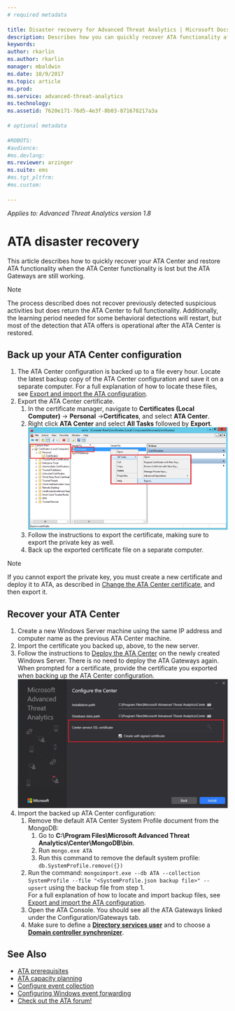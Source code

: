 ```yaml
---
# required metadata

title: Disaster recovery for Advanced Threat Analytics | Microsoft Docs
description: Describes how you can quickly recover ATA functionality after disaster
keywords:
author: rkarlin
ms.author: rkarlin
manager: mbaldwin
ms.date: 10/9/2017
ms.topic: article
ms.prod:
ms.service: advanced-threat-analytics
ms.technology:
ms.assetid: 7620e171-76d5-4e3f-8b03-871678217a3a

# optional metadata

#ROBOTS:
#audience:
#ms.devlang:
ms.reviewer: arzinger
ms.suite: ems
#ms.tgt_pltfrm:
#ms.custom:

---
```


*Applies to: Advanced Threat Analytics version 1.8*



# ATA disaster recovery
This article describes how to quickly recover your ATA Center and restore ATA functionality when the ATA Center functionality is lost but the ATA Gateways are still working. 

>[!NOTE]
> The process described does not recover previously detected suspicious activities but does return the ATA Center to full functionality. Additionally, the learning period needed for some behavioral detections will restart, but most of the detection that ATA offers is operational after the ATA Center is restored. 

## Back up your ATA Center configuration

1. The ATA Center configuration is backed up to a file every hour. Locate the latest backup copy of the ATA Center configuration and save it on a separate computer. For a full explanation of how to locate these files, see [Export and import the ATA configuration](ata-configuration-file.md). 
2. Export the ATA Center certificate.
    1. In the certificate manager, navigate to **Certificates (Local Computer)** -> **Personal** ->**Certificates**, and select **ATA Center**.
    2. Right click **ATA Center** and select **All Tasks** followed by **Export**. 
     ![ATA Center Certificate](media/ata-center-cert.png)
    3. Follow the instructions to export the certificate, making sure to export the private key as well.
    4. Back up the exported certificate file on a separate computer.

  > [!NOTE] 
  > If you cannot export the private key, you must create a new certificate and deploy it to ATA, as described in [Change the ATA Center certificate](modifying-ata-center-configuration#the-ata-center-certificate), and then export it. 

## Recover your ATA Center

1. Create a new Windows Server machine using the same IP address and computer name as the previous ATA Center machine.
4. Import the certificate you backed up, above, to the new server.
5. Follow the instructions to [Deploy the ATA Center](install-ata-step1.md) on the newly created Windows Server. There is no need to deploy the 
ATA Gateways again. When prompted for a certificate, provide the certificate you exported when backing up the ATA Center configuration. 
 ![ATA Center restore](media/disaster-recovery-deploymentss.png)
6. Import the backed up ATA Center configuration:
    1. Remove the default ATA Center System Profile document from the MongoDB: 
        1. Go to **C:\Program Files\Microsoft Advanced Threat Analytics\Center\MongoDB\bin**. 
        2. Run `mongo.exe ATA` 
        3. Run this command to remove the default system profile: `db.SystemProfile.remove({})`
    2. Run the command: `mongoimport.exe --db ATA --collection SystemProfile --file "<SystemProfile.json backup file>" --upsert` using the backup file from step 1.</br>
    For a full explanation of how to locate and import backup files, see [Export and import the ATA configuration](ata-configuration-file.md). 
    3. Open the ATA Console. You should see all the ATA Gateways linked under the Configuration/Gateways tab. 
    5. Make sure to define a [**Directory services user**](install-ata-step2.md) and to choose a [**Domain controller synchronizer**](install-ata-step5.md). 






## See Also
- [ATA prerequisites](ata-prerequisites.md)
- [ATA capacity planning](ata-capacity-planning.md)
- [Configure event collection](configure-event-collection.md)
- [Configuring Windows event forwarding](configure-event-collection#configuring-windows-event-forwarding)
- [Check out the ATA forum!](https://social.technet.microsoft.com/Forums/security/home?forum=mata)
